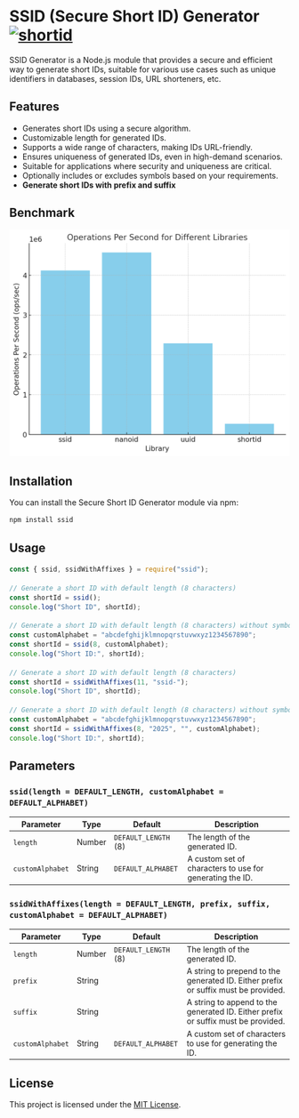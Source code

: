 # SSID (Secure Short ID) Generator [![shortid](https://img.shields.io/npm/dm/ssid.svg)](https://www.npmjs.org/package/ssid)

SSID Generator is a Node.js module that provides a secure and efficient way to generate short IDs, suitable for various use cases such as unique identifiers in databases, session IDs, URL shorteners, etc.

## Features

- Generates short IDs using a secure algorithm.
- Customizable length for generated IDs.
- Supports a wide range of characters, making IDs URL-friendly.
- Ensures uniqueness of generated IDs, even in high-demand scenarios.
- Suitable for applications where security and uniqueness are critical.
- Optionally includes or excludes symbols based on your requirements.
- **Generate short IDs with prefix and suffix**

## Benchmark

![Benchmark Graph](assets/benchmark.png)

## Installation

You can install the Secure Short ID Generator module via npm:

```bash
npm install ssid
```

## Usage

```javascript
const { ssid, ssidWithAffixes } = require("ssid");

// Generate a short ID with default length (8 characters)
const shortId = ssid();
console.log("Short ID", shortId);

// Generate a short ID with default length (8 characters) without symbols
const customAlphabet = "abcdefghijklmnopqrstuvwxyz1234567890";
const shortId = ssid(8, customAlphabet);
console.log("Short ID:", shortId);

// Generate a short ID with default length (8 characters)
const shortId = ssidWithAffixes(11, "ssid-");
console.log("Short ID", shortId);

// Generate a short ID with default length (8 characters) without symbols
const customAlphabet = "abcdefghijklmnopqrstuvwxyz1234567890";
const shortId = ssidWithAffixes(8, "2025", "", customAlphabet);
console.log("Short ID:", shortId);
```

## Parameters

### `ssid(length = DEFAULT_LENGTH, customAlphabet = DEFAULT_ALPHABET)`

| Parameter       | Type     | Default                  | Description                                                                 |
|-----------------|----------|--------------------------|-----------------------------------------------------------------------------|
| `length`        | Number   | `DEFAULT_LENGTH` (8)     | The length of the generated ID.                                             |
| `customAlphabet`| String   | `DEFAULT_ALPHABET`       | A custom set of characters to use for generating the ID.                    |

### `ssidWithAffixes(length = DEFAULT_LENGTH, prefix, suffix, customAlphabet = DEFAULT_ALPHABET)`

| Parameter       | Type     | Default                  | Description                                                                 |
|-----------------|----------|--------------------------|-----------------------------------------------------------------------------|
| `length`        | Number   | `DEFAULT_LENGTH` (8)     | The length of the generated ID.                                             |
| `prefix`        | String   |                          | A string to prepend to the generated ID. Either prefix or suffix must be provided. |
| `suffix`        | String   |                          | A string to append to the generated ID. Either prefix or suffix must be provided.  |
| `customAlphabet`| String   | `DEFAULT_ALPHABET`       | A custom set of characters to use for generating the ID.                    |

## License

This project is licensed under the [MIT License](LICENSE).
